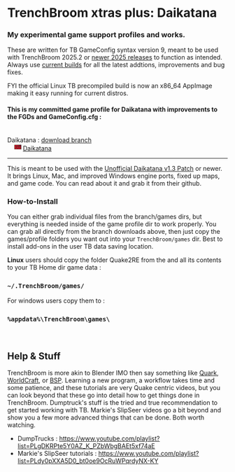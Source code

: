 # **TrenchBroom xtras plus: Daikatana**
### My experimental game support profiles and works.

These are written for TB GameConfig syntax version 9, meant to be used with TrenchBroom 2025.2 or [newer 2025 releases](https://github.com/TrenchBroom/TrenchBroom/releases) to function as intended. Always use [current builds](https://github.com/TrenchBroom/TrenchBroom/releases) for all the latest addtions, improvements and bug fixes.<br>

FYI the official Linux TB precompiled build is now an x86_64 AppImage making it easy running for current distros.

#### This is my committed game profile for Daikatana with improvements to the FGDs and GameConfig.cfg :<br><br>

Daikatana : <a href="https://github.com/eGax/TrenchBroom_xtras_plus/archive/refs/heads/Daikatana.zip">download branch</a><br>
&nbsp;&nbsp;&nbsp;&nbsp;<img src="https://github.com/eGax/TrenchBroom_xtras_plus/blob/Daikatana/games/Daikatana/Icon.png"  width="16" height="16"> [Daikatana](https://github.com/eGax/TrenchBroom_xtras_plus/tree/Daikatana)

<hr>

This is meant to be used with the <a href="https://github.com/maraakate/daikatana">Unofficial Daikatana v1.3 Patch</a> or newer. It brings Linux, Mac, and improved Windows engine ports, fixed up maps, and game code. You can read about it and grab it from their github.

### How-to-Install
You can either grab individual files from the branch/games dirs, but everything is needed inside of the game profile dir to work properly. You can grab all directly from the branch downloads above, then just copy the games/profile folders you want out into your `TrenchBroom/games` dir.
Best to install add-ons in the user TB data saving location.

**Linux** users should copy the folder Quake2RE from the and all its contents to your TB Home dir game data :

### `~/.TrenchBroom/games/`

For windows users copy them to :

### `%appdata%\TrenchBroom\games\`

<br>

## Help & Stuff
TrenchBroom is more akin to Blender IMO then say something like [Quark](https://quark.sourceforge.io/), [WorldCraft](https://web.archive.org/web/20060530014852/http://hosted.planetquake.gamespy.com/worldcraft/index2.shtm), or [BSP](https://www.bspquakeeditor.com/index.php).
Learning a new program, a workflow takes time and some patience, and these tutorials are very Quake centric videos, but you can look beyond that these go into detail how to get things done in 
TrenchBroom. Dumptruck's stuff is the tried and true recommendation to get started working with TB. Markie's SlipSeer videos go a bit beyond and show you a few more advanced things that can be done. Both worth watching.

- DumpTrucks : https://www.youtube.com/playlist?list=PLgDKRPte5Y0AZ_K_PZbWbgBAEt5xf74aE
- Markie's SlipSeer tutorials : https://www.youtube.com/playlist?list=PLdy0pXXA5D0_bt0oe9OcRuWPqrdyNX-KY

